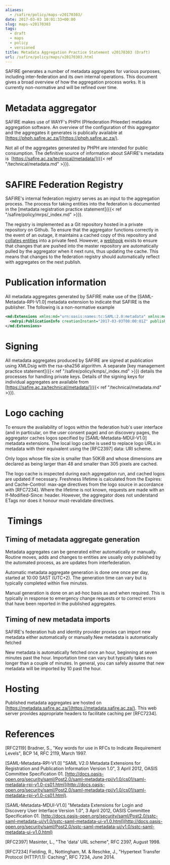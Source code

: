 ```yaml
--- 
aliases: 
  - /safire/policy/maps-v20170303/
date: 2017-03-03 10:01:33+00:00
slug: maps-v20170303
tags: 
  - draft
  - maps
  - policy
  - versioned
title: Metadata Aggregation Practice Statement v20170303 (Draft)
url: /safire/policy/maps/v20170303.html
---
```


SAFIRE generates a number of metadata aggregates for various purposes, including inter-federation and its own internal operations. This document gives a broad overview of how the aggregation process works. It is currently non-normative and will be refined over time.

# Metadata aggregator

SAFIRE makes use of WAYF's PHPH (PHederation PHeeder) metadata aggregation software. An overview of the configuration of this aggregator and the aggregates it generates is publically available at [https://phph.safire.ac.za/](https://phph.safire.ac.za/).

Not all of the aggregates generated by PHPH are intended for public consumption. The definitive source of information about SAFIRE's metadata is  [https://safire.ac.za/technical/metadata/]({{< ref "/technical/metadata.md" >}}).

# SAFIRE Federation Registry

SAFIRE's internal federation registry serves as an input to the aggregation process. The process for taking entities into the federation is documented in the [metadata registration practice statement]({{< ref "/safire/policy/mrps/_index.md" >}}).

The registry is implemented as a Git repository hosted in a private repository on Github. To ensure that the aggregator functions correctly in the event of an outage, it maintains a cached copy of this repository and [collates entities](https://phph.safire.ac.za/mdfileview?type=feed&fed=safire-fed-registry) into a private feed. However, a [webhook](https://developer.github.com/webhooks/) exists to ensure that changes that are pushed into the master repository are automatically pulled by the aggregator when it next runs, thus updating the cache. This means that changes to the federation registry should automatically reflect with aggregates on the next publish.

# Publication information

All metadata aggregates generated by SAFIRE make use of the [SAML-Metadata-RPI-V1.0] metadata extension to indicate that SAFIRE is the publisher. The following is a non-normative example

```xml
<md:Extensions xmlns:md="urn:oasis:names:tc:SAML:2.0:metadata" xmlns:mdrpi="urn:oasis:names:tc:SAML:metadata:rpi">
  <mdrpi:PublicationInfo creationInstant="2017-03-03T08:00:01Z" publisher="https://safire.ac.za"/>
</md:Extensions>
```

# Signing

All metadata aggregates produced by SAFIRE are signed at publication using XMLDsig with the rsa-sha256 algorithm. A separate [key management practice statement]({{< ref "/safire/policy/kmps/_index.md" >}}) details the processes for handling private keys. Details of the signing keys for individual aggregates are available from [https://safire.ac.za/technical/metadata/]({{< ref "/technical/metadata.md" >}}).

# Logo caching

To ensure the availability of logos within the federation hub's user interface (and in particular, on the user consent page) and on discovery pages, the aggregator caches logos specified by [SAML-Metadata-MDUI-V1.0] metadata extensions. The local logo cache is used to replace logo URLs in metadata with their equivalent using the [RFC2397] data: URI scheme.

Only logos whose file size is smaller than 50KiB and whose dimensions are declared as being larger than 48 and smaller than 305 pixels are cached.

The logo cache is inspected during each aggregation run, and cached logos are updated if necessary. Freshness lifetime is calculated from the Expires: and Cache-Control: max-age directives from the logo source in accordance with [RFC7234]. Where the lifetime is not known, requests are made with an If-Modified-Since: header. However, the aggregator does not understand ETags nor does it honour must-revalidate directives.

#  Timings

## Timing of metadata aggregate generation

Metadata aggregates can be generated either automatically or manually. Routine moves, adds and changes to entities are usually only published by the automated process, as are updates from interfederation.

Automatic metadata aggregate generation is done one once per day, started at 10:00 SAST (UTC+2). The generation time can vary but is typically completed within five minutes.

Manual generation is done on an ad-hoc basis as and when required. This is typically in response to emergency change requests or to correct errors that have been reported in the published aggregates.

## Timing of new metadata imports

SAFIRE's federation hub and identity provider proxies can import new metadata either automatically or manually.New metadata is automatically fetched

New metadata is automatically fetched once an hour, beginning at seven minutes past the hour. Importation time can vary but typically takes no longer than a couple of minutes. In general, you can safely assume that new metadata will be imported by 10 past the hour.

# Hosting

Published metadata aggregates are hosted on [https://metadata.safire.ac.za/](https://metadata.safire.ac.za/). This web server provides appropriate headers to facilitate caching per [RFC7234].

# References

[RFC2119] Bradner, S., "Key words for use in RFCs to Indicate Requirement Levels", BCP 14, RFC 2119, March 1997.

[SAML-Metadata-RPI-V1.0] "SAML V2.0 Metadata Extensions for Registration and Publication Information Version 1.0", 3 April 2012, OASIS Committee Specification 01. [http://docs.oasis-open.org/security/saml/Post2.0/saml-metadata-rpi/v1.0/cs01/saml-metadata-rpi-v1.0-cs01.html](http://docs.oasis-open.org/security/saml/Post2.0/saml-metadata-rpi/v1.0/cs01/saml-metadata-rpi-v1.0-cs01.html).

[SAML-Metadata-MDUI-V1.0] "Metadata Extensions for Login and Discovery User Interface Version 1.0", 3 April 2012, OASIS Committee Specification 01. [http://docs.oasis-open.org/security/saml/Post2.0/sstc-saml-metadata-ui/v1.0/sstc-saml-metadata-ui-v1.0.html](http://docs.oasis-open.org/security/saml/Post2.0/sstc-saml-metadata-ui/v1.0/sstc-saml-metadata-ui-v1.0.html)

[RFC2397] Masinter, L., "The 'data' URL scheme", RFC 2397, August 1998.

[RFC7234] Fielding, R., Nottingham, M. & Reschke, J., "Hypertext Transfer Protocol (HTTP/1.1): Caching", RFC 7234, June 2014.

